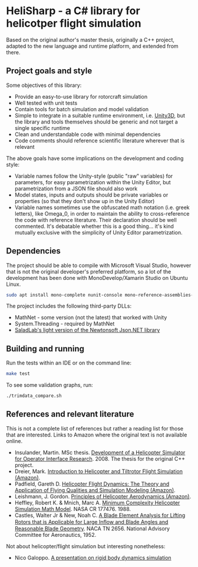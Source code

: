 ﻿# HeliSharp - a C# library for helicotper flight simulation

Based on the original author's master thesis, originally a C++ project, adapted
to the new language and runtime platform, and extended from there.

## Project goals and style

Some objectives of this library:
- Provide an easy-to-use library for rotorcraft simulation
- Well tested with unit tests
- Contain tools for batch simulation and model validation
- Simple to integrate in a suitable runtime environment, i.e. [Unity3D](http://unity3d.com/), but 
  the library and tools themselves should be generic and not target a single specific runtime
- Clean and understandable code with minimal dependencies
- Code comments should reference scientific literature wherever that is relevant

The above goals have some implications on the development and coding style:
- Variable names follow the Unity-style (public "raw" variables) for parameters, for
  easy parametrization within the Unity Editor, but parametrization from a JSON file should also work
- Model states, inputs and outputs should be private variables or properties (so that they don't show up in the Unity Editor)
- Variable names sometimes use the obfuscated math notation (i.e. greek letters), like Omega_0, in
  order to maintain the ability to cross-reference the code with reference literature. Their declaration should be
  well commented. It's debatable whether this is a good thing... it's kind mutually exclusive with the
  simplicity of Unity Editor parametrization.

## Dependencies

The project should be able to compile with Microsoft Visual Studio, however that is not the original
developer's preferred platform, so a lot of the development has been done with MonoDevelop/Xamarin Studio
on Ubuntu Linux.

```bash
sudo apt install mono-complete nunit-console mono-reference-assemblies-2.0 octave
```

The project includes the following third-party DLLs:
- MathNet - some version (not the latest) that worked with Unity
- System.Threading - required by MathNet
- [SaladLab's light version of the Newtonsoft Json.NET library](https://github.com/SaladLab/Json.Net.Unity3D) 

## Building and running
Run the tests within an IDE or on the command line:
```bash
make test
```
To see some validation graphs, run:
```bash
./trimdata_compare.sh
```

## References and relevant literature
This is not a complete list of references but rather a reading list for those that are interested.
Links to Amazon where the original text is not available online.
 
- Insulander, Martin. MSc thesis. [Development of a Helicopter Simulator for Operator Interface Research](https://www.researchgate.net/profile/Martin_Insulander/publication/305723278_Development_of_a_Helicopter_Simulation_for_Operator_Interface_Research/links/579c7c0208ae80bf6ea47d03.pdf). 2008. The thesis for the original C++ project.
- Dreier, Mark. [Introduction to Helicopter and Tiltrotor Flight Simulation (Amazon)](https://www.amazon.com/Introduction-Helicopter-Tiltrotor-Simulation-Education/dp/1563478730).
- Padfield, Gareth D. [Helicopter Flight Dynamics: The Theory and Application of Flying Qualities and Simulation Modeling (Amazon)](https://www.amazon.com/Helicopter-Flight-Dynamics-AIAA-Education/dp/1563479206).
- Leishmann, J. Gordon. [Principles of Helicopter Aerodynamics (Amazon)](https://www.amazon.com/Principles-Helicopter-Aerodynamics-Cambridge-Aerospace/dp/0521858607).
- Heffley, Robert K. & Mnich, Marc A. [Minimum Complexity Helicopter Simulation Math Model](http://ntrs.nasa.gov/archive/nasa/casi.ntrs.nasa.gov/19880020435.pdf). NASA CR 177476. 1988.
- Castles, Walter Jr & New, Noah C. [A Blade Element Analysis for Lifting Rotors that is Applicable for Large Inﬂow and Blade Angles and Reasonable Blade Geometry](http://ntrs.nasa.gov/archive/nasa/casi.ntrs.nasa.gov/19930083300.pdf). NACA TN 2656. National Advisory Committee for Aeronautics, 1952.

Not about helicopter/flight simulation but interesting nonetheless:
- Nico Galoppo. [A presentation on rigid body dynamics simulation](http://www.cs.unc.edu/~lin/COMP768-F07/LEC/rbd1.pdf)

